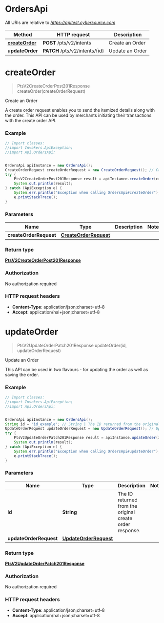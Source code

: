 # OrdersApi

All URIs are relative to *https://apitest.cybersource.com*

Method | HTTP request | Description
------------- | ------------- | -------------
[**createOrder**](OrdersApi.md#createOrder) | **POST** /pts/v2/intents | Create an Order
[**updateOrder**](OrdersApi.md#updateOrder) | **PATCH** /pts/v2/intents/{id} | Update an Order


<a name="createOrder"></a>
# **createOrder**
> PtsV2CreateOrderPost201Response createOrder(createOrderRequest)

Create an Order

A create order request enables you to send the itemized details along with the order. This API can be used by merchants initiating their transactions with the create order API.  

### Example
```java
// Import classes:
//import Invokers.ApiException;
//import Api.OrdersApi;


OrdersApi apiInstance = new OrdersApi();
CreateOrderRequest createOrderRequest = new CreateOrderRequest(); // CreateOrderRequest | 
try {
    PtsV2CreateOrderPost201Response result = apiInstance.createOrder(createOrderRequest);
    System.out.println(result);
} catch (ApiException e) {
    System.err.println("Exception when calling OrdersApi#createOrder");
    e.printStackTrace();
}
```

### Parameters

Name | Type | Description  | Notes
------------- | ------------- | ------------- | -------------
 **createOrderRequest** | [**CreateOrderRequest**](CreateOrderRequest.md)|  |

### Return type

[**PtsV2CreateOrderPost201Response**](PtsV2CreateOrderPost201Response.md)

### Authorization

No authorization required

### HTTP request headers

 - **Content-Type**: application/json;charset=utf-8
 - **Accept**: application/hal+json;charset=utf-8

<a name="updateOrder"></a>
# **updateOrder**
> PtsV2UpdateOrderPatch201Response updateOrder(id, updateOrderRequest)

Update an Order

This API can be used in two flavours - for updating the order as well as saving the order. 

### Example
```java
// Import classes:
//import Invokers.ApiException;
//import Api.OrdersApi;


OrdersApi apiInstance = new OrdersApi();
String id = "id_example"; // String | The ID returned from the original create order response.
UpdateOrderRequest updateOrderRequest = new UpdateOrderRequest(); // UpdateOrderRequest | 
try {
    PtsV2UpdateOrderPatch201Response result = apiInstance.updateOrder(id, updateOrderRequest);
    System.out.println(result);
} catch (ApiException e) {
    System.err.println("Exception when calling OrdersApi#updateOrder");
    e.printStackTrace();
}
```

### Parameters

Name | Type | Description  | Notes
------------- | ------------- | ------------- | -------------
 **id** | **String**| The ID returned from the original create order response. |
 **updateOrderRequest** | [**UpdateOrderRequest**](UpdateOrderRequest.md)|  |

### Return type

[**PtsV2UpdateOrderPatch201Response**](PtsV2UpdateOrderPatch201Response.md)

### Authorization

No authorization required

### HTTP request headers

 - **Content-Type**: application/json;charset=utf-8
 - **Accept**: application/hal+json;charset=utf-8

